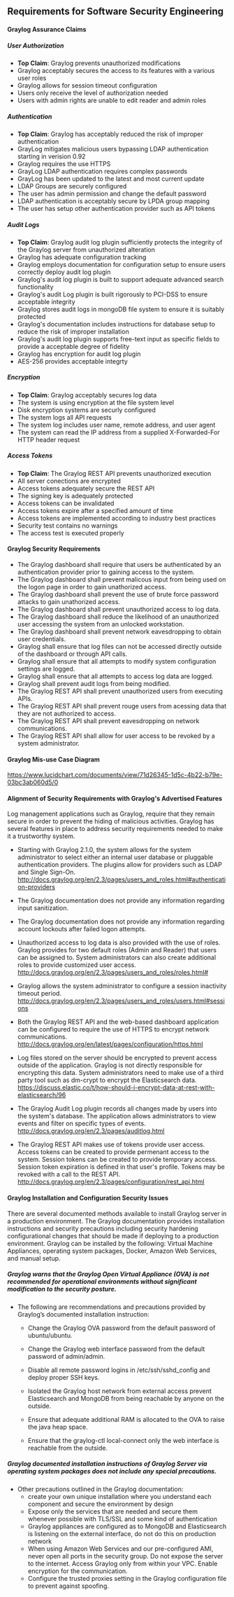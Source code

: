 ## Requirements for Software Security Engineering

#### Graylog Assurance Claims

##### User Authorization
* **Top Claim**: Graylog prevents unauthorized modifications
* Graylog acceptably secures the access to its features with a various user roles
* Graylog allows for session timeout configuration
* Users only receive the level of authorization needed
* Users with admin rights are unable to edit reader and admin roles

##### Authentication
* **Top Claim**: Graylog has acceptably reduced the risk of improper authentication
* GrayLog mitigates malicious users bypassing LDAP authentication starting in verision 0.92
* Graylog requires the use HTTPS 
* GrayLog LDAP authentication requires complex passwords 
* GrayLog has been updated to the latest and most current update 
* LDAP Groups are securely configured
* The user has admin permission and change the default password  
* LDAP authentication is acceptably secure by LPDA group mapping
* The user has setup other authentication provider such as API tokens

##### Audit Logs
* **Top Claim**: Graylog audit log plugin sufficiently protects the integrity of the Graylog server from unauthorized alteration  
* Graylog has adequate configuration tracking
* Graylog employs documentation for configuration setup to ensure users correctly deploy audit log plugin 
* Graylog's audit log plugin is built to support adequate advanced search functionality
* Graylog's audit Log plugin is built rigorously to PCI-DSS to ensure acceptable integrity 
* Graylog stores audit logs in mongoDB file system to ensure it is suitably protected 
* Graylog's documentation includes instructions for database setup to reduce the risk of improper installation 
* Graylog's audit log plugin supports free-text input as specific fields to provide a acceptable degree of fidelity
* Graylog has encryption for audit log plugin 
* AES-256 provides acceptable integrty

##### Encryption
* **Top Claim**: Graylog acceptably secures log data
* The system is using encryption at the file system level
* Disk encryption systems are securly configured
* The system logs all API requests
* The system log includes user name, remote address, and user agent
* The system can read the IP address from a supplied X-Forwarded-For HTTP header request

##### Access Tokens
* **Top Claim**: The Graylog REST API prevents unauthorized execution 
* All server conections are encrypted
* Access tokens adequately secure the REST API 
* The signing key is adequately protected
* Access tokens can be invalidated
* Access tokens expire after a specified amount of time
* Access tokens are implemented according to industry best practices
* Security test contains no warnings
* The access test is executed properly


#### Graylog Security Requirements

* The Graylog dashboard shall require that users be authenticated by an authentication provider prior to gaining access to the system.
* The Graylog dashboard shall prevent malicous input from being used on the logon page in order to gain unathorized access.
* The Graylog dashboard shall prevent the use of brute force password attacks to gain unathorized access.
* The Graylog dashboard shall prevent unauthorized access to log data.
* The Graylog dashboard shall reduce the likelihood of an unauthorized user accessing the system from an unlocked workstation.
* The Graylog dashboard shall prevent network eavesdropping to obtain user credentials.
* Graylog shall ensure that log files can not be accessed directly outside of the dashboard or through API calls. 
* Graylog shall ensure that all attempts to modify system configuration settings are logged.
* Graylog shall ensure that all attempts to access log data are logged.
* Graylog shall prevent audit logs from being modified.
* The Graylog REST API shall prevent unauthorized users from executing APIs.
* The Graylog REST API shall prevent rouge users from acessing data that they are not authorized to access.
* The Graylog REST API shall prevent eavesdropping on network communications.
* The Graylog REST API shall allow for user access to be revoked by a system administrator.


#### Graylog Mis-use Case Diagram

https://www.lucidchart.com/documents/view/71d26345-1d5c-4b22-b79e-03bc3ab060d5/0
  
  
#### Alignment of Security Requirements with Graylog's Advertised Features

Log management applications such as Graylog, require that they remain secure in order to prevent the hiding of malicious activities.  Graylog has several features in place to address security requirements needed to make it a trustworthy system.

* Starting with Graylog 2.1.0, the system allows for the system administrator to select either an internal user database or pluggable authentication providers.  The plugins allow for providers such as LDAP and Single Sign-On.  http://docs.graylog.org/en/2.3/pages/users_and_roles.html#authentication-providers

* The Graylog documentation does not provide any information regarding input sanitization.

* The Graylog documentation does not provide any information regarding account lockouts after failed logon attempts.  

* Unauthorized access to log data is also provided with the use of roles.  Graylog provides for two default roles (Admin and Reader) that users can be assigned to.  System administrators can also create additional roles to provide customized user access. http://docs.graylog.org/en/2.3/pages/users_and_roles/roles.html# 

* Graylog allows the system administrator to configure a session inactivity timeout period.  http://docs.graylog.org/en/2.3/pages/users_and_roles/users.html#sessions

* Both the Graylog REST API and the web-based dashboard application can be configured to require the use of HTTPS to encrypt network communications.  http://docs.graylog.org/en/latest/pages/configuration/https.html

* Log files stored on the server should be encrypted to prevent access outside of the application.  Graylog is not directly responsible for encrypting this data.  System administrators need to make use of a third party tool such as dm-crypt to encrypt the Elasticsearch data.  https://discuss.elastic.co/t/how-should-i-encrypt-data-at-rest-with-elasticsearch/96

* The Graylog Audit Log plugin records all changes made by users into the system's database.  The application allows administrators to view events and filter on specific types of events. http://docs.graylog.org/en/2.3/pages/auditlog.html

* The Graylog REST API makes use of tokens provide user access.  Access tokens can be created to provide permenant access to the system.  Session tokens can be created to provide temporary access.  Session token expiration is defined in that user's profile.  Tokens may be revoked with a call to the REST API.  http://docs.graylog.org/en/2.3/pages/configuration/rest_api.html      


#### Graylog Installation and Configuration Security Issues  
There are several documented methods available to install Graylog server in a production environment. The Graylog documentation provides installation instructions and security precautions including security hardening configurational changes that should be made if deploying to a production environment. Graylog can be installed by the following: Virtual Machine Appliances, operating system packages, Docker, Amazon Web Services, and manual setup.

##### Graylog warns that the Graylog Open Virtual Appliance (OVA) is not recommended for operational environments without significant modification to the security posture. 

* The following are recommendations and precautions provided by Graylog’s documented installation instruction:

  * Change the Graylog OVA password from the default password of ubuntu/ubuntu.
 
  * Change the Graylog web interface password from the default password of admin/admin.
 
  * Disable all remote password logins in /etc/ssh/sshd_config and deploy proper SSH keys.
 
  * Isolated the Graylog host network from external access prevent Elasticsearch and MongoDB from being reachable by anyone on the outside.
 
  * Ensure that adequate additional RAM is allocated to the OVA to raise the java heap space.
 
  * Ensure that the graylog-ctl local-connect only the web interface is reachable from the outside.

##### Graylog documented installation instructions of Graylog Server via operating system packages does not include any special precautions.

* Other precautions outlined in the Graylog documentation:
  * create your own unique installation where you understand each component and secure the environment by design
  * Expose only the services that are needed and secure them whenever possible with TLS/SSL and some kind of authentication
  * Graylog appliances are configured as to MongoDB and Elasticsearch is listening on the external interface, do not do this on production network
  * When using Amazon Web Services and our pre-configured AMI, never open all ports in the security group. Do not expose the server to the internet. Access Graylog only from within your VPC. Enable encryption for the communication.
  * Configure the trusted proxies setting in the Graylog configuration file to prevent against spoofing.
